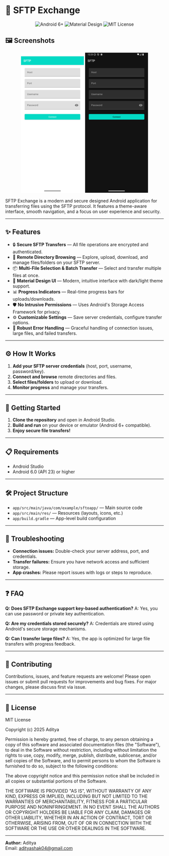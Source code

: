 # 🚀 SFTP Exchange

<p align="center">
	<img src="https://img.shields.io/badge/Android-6%2B-green?logo=android" alt="Android 6+" />
	<img src="https://img.shields.io/badge/Material%20Design-UI-blue?logo=material-design" alt="Material Design" />
	<img src="https://img.shields.io/badge/License-MIT-yellow" alt="MIT License" />
</p>

## 🖼️ Screenshots

<p align="center">
	<img src="screenshots/sftp_light.png" alt="App Screenshot - Light Mode" width="200"/>
	<img src="screenshots/sftp_dark.png" alt="App Screenshot - Dark Mode" width="200"/>
</p>

SFTP Exchange is a modern and secure designed Android application for transferring files using the SFTP protocol. It features a theme-aware interface, smooth navigation, and a focus on user experience and security.

---

## ✨ Features

- 🔒 **Secure SFTP Transfers** — All file operations are encrypted and authenticated.
- 📁 **Remote Directory Browsing** — Explore, upload, download, and manage files/folders on your SFTP server.
- 📦 **Multi-File Selection & Batch Transfer** — Select and transfer multiple files at once.
- 🎨 **Material Design UI** — Modern, intuitive interface with dark/light theme support.
- 📊 **Progress Indicators** — Real-time progress bars for uploads/downloads.
- 🛡️ **No Intrusive Permissions** — Uses Android's Storage Access Framework for privacy.
- ⚙️ **Customizable Settings** — Save server credentials, configure transfer options.
- 🚫 **Robust Error Handling** — Graceful handling of connection issues, large files, and failed transfers.

---

## ⚙️ How It Works

1. **Add your SFTP server credentials** (host, port, username, password/key).
2. **Connect and browse** remote directories and files.
3. **Select files/folders** to upload or download.
4. **Monitor progress** and manage your transfers.

---

## 🚀 Getting Started

1. **Clone the repository** and open in Android Studio.
2. **Build and run** on your device or emulator (Android 6+ compatible).
3. **Enjoy secure file transfers!**

---

## 📋 Requirements
- Android Studio
- Android 6.0 (API 23) or higher

---

## 🛠️ Project Structure
- `app/src/main/java/com/example/sftoapp/` — Main source code
- `app/src/main/res/` — Resources (layouts, icons, etc.)
- `app/build.gradle` — App-level build configuration

---

## 🧩 Troubleshooting
- **Connection issues:** Double-check your server address, port, and credentials.
- **Transfer failures:** Ensure you have network access and sufficient storage.
- **App crashes:** Please report issues with logs or steps to reproduce.

---

## ❓ FAQ
**Q: Does SFTP Exchange support key-based authentication?**
A: Yes, you can use password or private key authentication.

**Q: Are my credentials stored securely?**
A: Credentials are stored using Android's secure storage mechanisms.

**Q: Can I transfer large files?**
A: Yes, the app is optimized for large file transfers with progress feedback.

---

## 🤝 Contributing

Contributions, issues, and feature requests are welcome! Please open issues or submit pull requests for improvements and bug fixes. For major changes, please discuss first via issue.

---

## 📄 License

MIT License

Copyright (c) 2025 Aditya

Permission is hereby granted, free of charge, to any person obtaining a copy
of this software and associated documentation files (the "Software"), to deal
in the Software without restriction, including without limitation the rights
to use, copy, modify, merge, publish, distribute, sublicense, and/or sell
copies of the Software, and to permit persons to whom the Software is
furnished to do so, subject to the following conditions:

The above copyright notice and this permission notice shall be included in all
copies or substantial portions of the Software.

THE SOFTWARE IS PROVIDED "AS IS", WITHOUT WARRANTY OF ANY KIND, EXPRESS OR
IMPLIED, INCLUDING BUT NOT LIMITED TO THE WARRANTIES OF MERCHANTABILITY,
FITNESS FOR A PARTICULAR PURPOSE AND NONINFRINGEMENT. IN NO EVENT SHALL THE
AUTHORS OR COPYRIGHT HOLDERS BE LIABLE FOR ANY CLAIM, DAMAGES OR OTHER
LIABILITY, WHETHER IN AN ACTION OF CONTRACT, TORT OR OTHERWISE, ARISING FROM,
OUT OF OR IN CONNECTION WITH THE SOFTWARE OR THE USE OR OTHER DEALINGS IN THE
SOFTWARE.

---

**Author:** Aditya  
Email: adityashak04@gmail.com